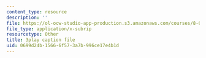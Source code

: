 ```yaml
---
content_type: resource
description: ''
file: https://ol-ocw-studio-app-production.s3.amazonaws.com/courses/8-06-quantum-physics-iii-spring-2018/0699d24b15666f573a7b996ce17e4b1d_41ee6EsHchA.srt
file_type: application/x-subrip
resourcetype: Other
title: 3play caption file
uid: 0699d24b-1566-6f57-3a7b-996ce17e4b1d
---
```


